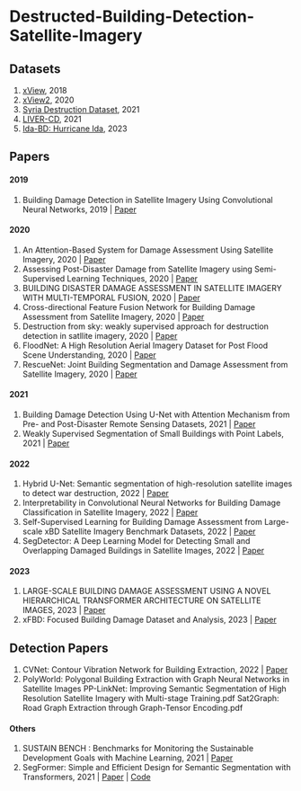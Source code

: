 # Destructed-Building-Detection-Satellite-Imagery
## Datasets
1. [xView](http://xviewdataset.org/), 2018
2. [xView2](https://xview2.org/), 2020
3. [Syria Destruction Dataset](https://github.com/ShimaN19/Hybrid-U-Net/tree/main), 2021
4. [LIVER-CD](https://chenhao.in/LEVIR/), 2021
5. [Ida-BD: Hurricane Ida](https://www.designsafe-ci.org/data/browser/public/designsafe.storage.published//PRJ-3563/images), 2023
## Papers
#### 2019
1. Building Damage Detection in Satellite Imagery Using Convolutional Neural Networks, 2019 | [Paper](https://arxiv.org/abs/1910.06444)
#### 2020
1. An Attention-Based System for Damage Assessment Using Satellite Imagery, 2020 | [Paper](https://arxiv.org/abs/2004.06643)
2. Assessing Post-Disaster Damage from Satellite Imagery using Semi-Supervised Learning Techniques, 2020 | [Paper](https://arxiv.org/abs/2011.14004)
3. BUILDING DISASTER DAMAGE ASSESSMENT IN SATELLITE IMAGERY WITH MULTI-TEMPORAL FUSION, 2020 | [Paper](https://arxiv.org/abs/2004.05525)
4. Cross-directional Feature Fusion Network for Building Damage Assessment from Satellite Imagery, 2020 | [Paper](https://arxiv.org/abs/2010.14014)
5. Destruction from sky: weakly supervised approach for destruction detection in satllite imagery, 2020 | [Paper](https://im.itu.edu.pk/destruction-detection/)
6. FloodNet: A High Resolution Aerial Imagery Dataset for Post Flood Scene Understanding, 2020 | [Paper](https://arxiv.org/abs/2012.02951)
7. RescueNet: Joint Building Segmentation and Damage Assessment from Satellite Imagery, 2020 | [Paper](https://arxiv.org/abs/2004.07312)
#### 2021
1. Building Damage Detection Using U-Net with Attention Mechanism from Pre- and Post-Disaster Remote Sensing Datasets, 2021 | [Paper](https://www.mdpi.com/2072-4292/13/5/905)
2. Weakly Supervised Segmentation of Small Buildings with Point Labels, 2021 | [Paper](https://openaccess.thecvf.com/content/ICCV2021/papers/Lee_Weakly_Supervised_Segmentation_of_Small_Buildings_With_Point_Labels_ICCV_2021_paper.pdf)
#### 2022
1. Hybrid U-Net: Semantic segmentation of high-resolution satellite images to detect war destruction, 2022 | [Paper](https://www.sciencedirect.com/science/article/pii/S2666827022000688)
2. Interpretability in Convolutional Neural Networks for Building Damage Classification in Satellite Imagery, 2022 | [Paper](https://arxiv.org/abs/2201.10523)
3. Self-Supervised Learning for Building Damage Assessment from Large-scale xBD Satellite Imagery Benchmark Datasets, 2022 | [Paper](https://arxiv.org/abs/2205.15688)
4. SegDetector: A Deep Learning Model for Detecting Small and Overlapping Damaged Buildings in Satellite Images, 2022 | [Paper](https://www.google.com/url?sa=t&rct=j&q=&esrc=s&source=web&cd=&cad=rja&uact=8&ved=2ahUKEwi944nV4rP_AhW4QvEDHZqIASEQFnoECCAQAQ&url=https%3A%2F%2Fwww.mdpi.com%2F2072-4292%2F14%2F23%2F6136%2Fpdf&usg=AOvVaw3a4D8Kf08nBCgeg7G8jwHx)
#### 2023
1. LARGE-SCALE BUILDING DAMAGE ASSESSMENT USING A NOVEL HIERARCHICAL TRANSFORMER ARCHITECTURE ON SATELLITE IMAGES, 2023 | [Paper](https://arxiv.org/pdf/2208.02205.pdf)
2. xFBD: Focused Building Damage Dataset and Analysis, 2023 | [Paper](https://arxiv.org/pdf/2212.13876.pdf)
## Detection Papers
1. CVNet: Contour Vibration Network for Building Extraction, 2022 | [Paper](https://openaccess.thecvf.com/content/CVPR2022/papers/Xu_CVNet_Contour_Vibration_Network_for_Building_Extraction_CVPR_2022_paper.pdf)
2. PolyWorld: Polygonal Building Extraction with Graph Neural Networks in Satellite Images
PP-LinkNet: Improving Semantic Segmentation of High Resolution Satellite Imagery with Multi-stage Training.pdf
Sat2Graph: Road Graph Extraction through Graph-Tensor Encoding.pdf
#### Others
1. SUSTAIN BENCH : Benchmarks for Monitoring the Sustainable Development Goals with Machine Learning, 2021 | [Paper](https://arxiv.org/abs/2111.04724)
2. SegFormer: Simple and Efficient Design for Semantic Segmentation with Transformers, 2021 | [Paper](https://arxiv.org/pdf/2105.15203.pdf) | [Code](https://github.com/nka77/dahitra)
